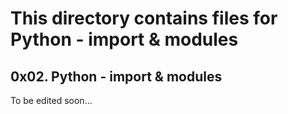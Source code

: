 # This directory contains files for Python - import & modules

## 0x02. Python - import & modules

To be edited soon...
